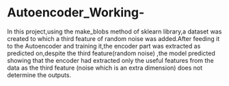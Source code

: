# Autoencoder_Working-

In this project,using the make_blobs method of sklearn library,a dataset was created to which a third feature of random noise was added.After feeding it to the Autoencoder and training it,the encoder part was extracted as predicted on,despite the third feature(random noise) ,the model predicted showing that the encoder had extracted only the useful features from the data as the third feature (noise which is an extra dimension) does not determine the outputs.
